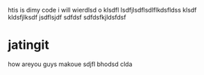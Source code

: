 htis is dimy code
i will wierdlsd
o
klsdfl
lsdfjlsdflsdlflkdsfldss
klsdf
kldsfjlksdf
jsdflsjdf
sdfdsf
sdfdsfkjldsfdsf
# jatingit
how areyou
guys
makoue
sdjfl
bhodsd
clda
 
